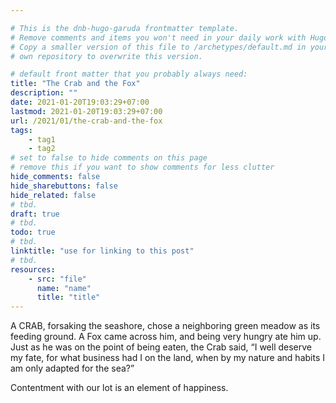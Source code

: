 ```yaml
---

# This is the dnb-hugo-garuda frontmatter template. 
# Remove comments and items you won't need in your daily work with Hugo.
# Copy a smaller version of this file to /archetypes/default.md in your
# own repository to overwrite this version.

# default front matter that you probably always need:
title: "The Crab and the Fox"
description: ""
date: 2021-01-20T19:03:29+07:00
lastmod: 2021-01-20T19:03:29+07:00
url: /2021/01/the-crab-and-the-fox
tags:
    - tag1
    - tag2
# set to false to hide comments on this page
# remove this if you want to show comments for less clutter
hide_comments: false
hide_sharebuttons: false
hide_related: false
# tbd.
draft: true
# tbd.
todo: true
# tbd.
linktitle: "use for linking to this post"
# tbd.
resources:
    - src: "file"
      name: "name"
      title: "title"
---
```

A CRAB, forsaking the seashore, chose a neighboring green meadow as its feeding ground. A Fox came across him, and being very hungry ate him up. Just as he was on the point of being eaten, the Crab said, “I well deserve my fate, for what business had I on the land, when by my nature and habits I am only adapted for the sea?”

Contentment with our lot is an element of happiness.
